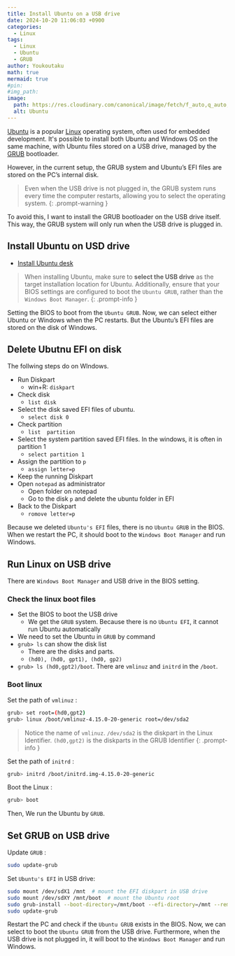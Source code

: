 ```yaml
---
title: Install Ubuntu on a USB drive
date: 2024-10-20 11:06:03 +0900
categories:
  - Linux
tags:
  - Linux
  - Ubuntu
  - GRUB
author: Youkoutaku
math: true
mermaid: true
#pin:
#img_path:
image:
  path: https://res.cloudinary.com/canonical/image/fetch/f_auto,q_auto,fl_sanitize,w_1920,h_1080/https://assets.ubuntu.com/v1/d4ea8bb8-ubuntu-budgie-2410.png
  alt: Ubuntu
---
```


[Ubuntu](https://ubuntu.com/) is a popular [Linux](https://www.linux.org/) operating system, often used for embedded development. It's possible to install both Ubuntu and Windows OS on the same machine, with Ubuntu files stored on a USB drive, managed by the [GRUB](https://www.gnu.org/software/grub/) bootloader.

However, in the current setup, the GRUB system and Ubuntu’s EFI files are stored on the PC’s internal disk. 

> Even when the USB drive is not plugged in, the GRUB system runs every time the computer restarts, allowing you to select the operating system.
{: .prompt-warning }

To avoid this, I want to install the GRUB bootloader on the USB drive itself. This way, the GRUB system will only run when the USB drive is plugged in.

## Install Ubuntu on USD drive
- [Install Ubuntu desk](https://ubuntu.com/tutorials/install-ubuntu-desktop#1-overview)

>When installing Ubuntu, make sure to **select the USB drive** as the target installation location for Ubuntu. Additionally, ensure that your BIOS settings are configured to boot the `Ubuntu GRUB`, rather than the `Windows Boot Manager`.
{: .prompt-info }

Setting the BIOS to boot from the `Ubuntu GRUB`. Now, we can select either Ubuntu or Windows when the PC restarts. But the Ubuntu’s EFI files are stored on the disk of Windows.

## Delete Ubutnu EFI on disk
The follwing steps do on WIndows.

- Run Diskpart
	- win+R: `diskpart`
- Check disk
	- `list disk`
- Select the disk saved EFI files of ubuntu.
	- `select disk 0`
- Check partition
	- `list  partition`
- Select the system partition saved EFI files. In the windows, it is often in partition 1
	- `select partition 1`
- Assign the partition to `p`
	- `assign letter=p`
- Keep the running Diskpart
- Open `notepad` as administrator
	- Open folder on notepad
	- Go to the disk `p` and delete the ubuntu folder in EFI
- Back to the Diskpart
	- `romove letter=p`

Because we deleted `Ubuntu's EFI` files, there is no `Ubuntu GRUB` in the BIOS. When we restart the PC, it should boot to the `Windows Boot Manager` and run Windows.

## Run Linux on USB drive
There are `Windows Boot Manager` and USB drive in the BIOS setting.

### Check the linux boot files
- Set the BIOS to boot the USB drive
	- We get the `GRUB` system. Because there is no `Ubuntu EFI`, it cannot run Ubuntu automatically
- We need to set the Ubuntu in `GRUB` by command
- `grub> ls` can show the disk list
	- There are the disks and parts.
	- `(hd0), (hd0, gpt1), (hd0, gp2)`
- `grub> ls (hd0,gpt2)/boot`. There are `vmlinuz` and `initrd` in the `/boot`.

### Boot linux
Set the path of `vmlinuz` :
```bash
grub> set root=(hd0,gpt2)
grub> linux /boot/vmlinuz-4.15.0-20-generic root=/dev/sda2
```

> Notice the name of `vmlinuz`.
> `/dev/sda2` is the diskpart in the Linux Identifier. `(hd0,gpt2)` is the diskparts in the GRUB Identifier
{: .prompt-info }

Set the path of `initrd` :
```bash
grub> initrd /boot/initrd.img-4.15.0-20-generic
```

Boot the Linux :
```bash
grub> boot
```

Then, We run the Ubuntu by `GRUB`.

## Set GRUB on USB drive

Update `GRUB` :
```bash
sudo update-grub
```

Set `Ubuntu's EFI` in USB drive:
```bash
sudo mount /dev/sdX1 /mnt  # mount the EFI diskpart in USB drive
sudo mount /dev/sdXY /mnt/boot  # mount the Ubuntu root
sudo grub-install --boot-directory=/mnt/boot --efi-directory=/mnt --removable
sudo update-grub
```

Restart the PC and check if the `Ubuntu GRUB` exists in the BIOS. Now, we can select to boot the `Ubuntu GRUB` from the USB drive. Furthermore, when the USB drive is not plugged in, it will boot to the `Windows Boot Manager` and run Windows.